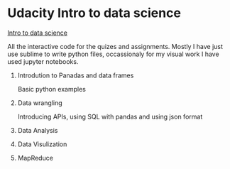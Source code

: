 Udacity Intro to data science
========

[Intro to data science](https://classroom.udacity.com/courses/ud359)

All the interactive code for the quizes and assignments. Mostly I have just use sublime to write python files, occassionaly for my visual work I have used jupyter notebooks. 

1. Introdution to Panadas and data frames

   Basic python examples

2. Data wrangling

   Introducing APIs, using SQL with pandas and using json format

3. Data Analysis
4. Data Visulization
5. MapReduce
